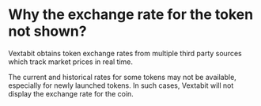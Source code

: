 # Why the exchange rate for the token not shown?

Vextabit obtains token exchange rates from multiple third party sources which track market prices in real time.

The current and historical rates for some tokens may not be available, especially for newly launched tokens. In such cases, Vextabit will not display the exchange rate for the coin.

